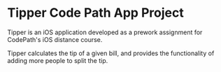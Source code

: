 # Tipper Code Path App Project

Tipper is an iOS application developed as a prework assignment for CodePath's iOS distance course.

Tipper calculates the tip of a given bill, and provides the functionality of adding more people to split the tip.
